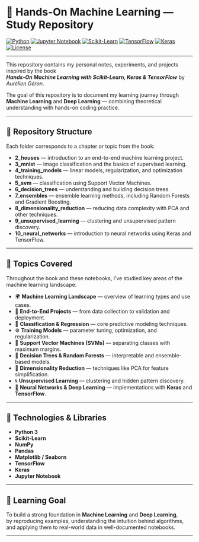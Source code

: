 # 🤖 Hands-On Machine Learning — Study Repository

[![Python](https://img.shields.io/badge/Python-3.10+-blue.svg)](https://www.python.org/)
[![Jupyter Notebook](https://img.shields.io/badge/Jupyter-Notebook-orange.svg)](https://jupyter.org/)
[![Scikit-Learn](https://img.shields.io/badge/Scikit--Learn-F7931E.svg)](https://scikit-learn.org/)
[![TensorFlow](https://img.shields.io/badge/TensorFlow-FF6F00.svg)](https://www.tensorflow.org/)
[![Keras](https://img.shields.io/badge/Keras-D00000.svg)](https://keras.io/)
[![License](https://img.shields.io/badge/license-MIT-green.svg)](LICENSE)

---

This repository contains my personal notes, experiments, and projects inspired by the book  
**_Hands-On Machine Learning with Scikit-Learn, Keras & TensorFlow_** by *Aurélien Géron*.  

The goal of this repository is to document my learning journey through **Machine Learning** and **Deep Learning** — combining theoretical understanding with hands-on coding practice.

---

## 📘 Repository Structure

Each folder corresponds to a chapter or topic from the book:

- **2_houses** — introduction to an end-to-end machine learning project.  
- **3_mnist** — image classification and the basics of supervised learning.  
- **4_training_models** — linear models, regularization, and optimization techniques.  
- **5_svm** — classification using Support Vector Machines.  
- **6_decision_trees** — understanding and building decision trees.  
- **7_ensembles** — ensemble learning methods, including Random Forests and Gradient Boosting.  
- **8_dimensionality_reduction** — reducing data complexity with PCA and other techniques.  
- **9_unsupervised_learning** — clustering and unsupervised pattern discovery.  
- **10_neural_networks** — introduction to neural networks using Keras and TensorFlow.

---

## 🧠 Topics Covered

Throughout the book and these notebooks, I’ve studied key areas of the machine learning landscape:

- 🌍 **Machine Learning Landscape** — overview of learning types and use cases.  
- 🧩 **End-to-End Projects** — from data collection to validation and deployment.  
- 🔢 **Classification & Regression** — core predictive modeling techniques.  
- ⚙️ **Training Models** — parameter tuning, optimization, and regularization.  
- 🧭 **Support Vector Machines (SVMs)** — separating classes with maximum margins.  
- 🌲 **Decision Trees & Random Forests** — interpretable and ensemble-based models.  
- 🧮 **Dimensionality Reduction** — techniques like PCA for feature simplification.  
- 🌀 **Unsupervised Learning** — clustering and hidden pattern discovery.  
- 🧬 **Neural Networks & Deep Learning** — implementations with **Keras** and **TensorFlow**.

---

## 🧰 Technologies & Libraries

- **Python 3**
- **Scikit-Learn**
- **NumPy**
- **Pandas**
- **Matplotlib / Seaborn**
- **TensorFlow**
- **Keras**
- **Jupyter Notebook**

---

## 🚀 Learning Goal

To build a strong foundation in **Machine Learning** and **Deep Learning**,  
by reproducing examples, understanding the intuition behind algorithms,  
and applying them to real-world data in well-documented notebooks.

---